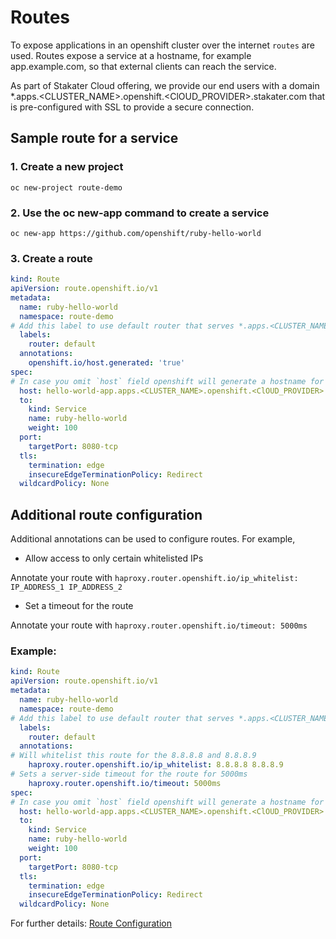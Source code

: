 # Routes

To expose applications in an openshift cluster over the internet `routes` are used. Routes expose a service at a 
hostname, for example app.example.com,  so that external clients can reach the service.

As part of Stakater Cloud offering, we provide our end users with a domain 
*.apps.<CLUSTER_NAME>.openshift.<ClOUD_PROVIDER>.stakater.com that is pre-configured with SSL to provide a secure connection.

## Sample route for a service

### 1. Create a new project

`oc new-project route-demo`

### 2. Use the oc new-app command to create a service

```shell script
oc new-app https://github.com/openshift/ruby-hello-world
```

### 3. Create a route

```yaml
kind: Route
apiVersion: route.openshift.io/v1
metadata:
  name: ruby-hello-world
  namespace: route-demo
# Add this label to use default router that serves *.apps.<CLUSTER_NAME>.openshift.<ClOUD_PROVIDER>.stakater.com
  labels:
    router: default
  annotations:
    openshift.io/host.generated: 'true'
spec:
# In case you omit `host` field openshift will generate a hostname for you as <name>-<namespace-name>.DOMAIN_NAME
  host: hello-world-app.apps.<CLUSTER_NAME>.openshift.<ClOUD_PROVIDER>.stakater.com
  to:
    kind: Service
    name: ruby-hello-world
    weight: 100
  port:
    targetPort: 8080-tcp
  tls:
    termination: edge
    insecureEdgeTerminationPolicy: Redirect
  wildcardPolicy: None
```

## Additional route configuration

Additional annotations can be used to configure routes. For example, 

- Allow access to only certain whitelisted IPs

Annotate your route with `haproxy.router.openshift.io/ip_whitelist: IP_ADDRESS_1 IP_ADDRESS_2`

- Set a timeout for the route

Annotate your route with `haproxy.router.openshift.io/timeout: 5000ms`

### Example: 

```yaml
kind: Route
apiVersion: route.openshift.io/v1
metadata:
  name: ruby-hello-world
  namespace: route-demo
# Add this label to use default router that serves *.apps.<CLUSTER_NAME>.openshift.<ClOUD_PROVIDER>.stakater.com
  labels:
    router: default
  annotations:
# Will whitelist this route for the 8.8.8.8 and 8.8.8.9
    haproxy.router.openshift.io/ip_whitelist: 8.8.8.8 8.8.8.9
# Sets a server-side timeout for the route for 5000ms   
    haproxy.router.openshift.io/timeout: 5000ms
spec:
# In case you omit `host` field openshift will generate a hostname for you as <name>-<namespace-name>.DOMAIN_NAME
  host: hello-world-app.apps.<CLUSTER_NAME>.openshift.<ClOUD_PROVIDER>.stakater.com
  to:
    kind: Service
    name: ruby-hello-world
    weight: 100
  port:
    targetPort: 8080-tcp
  tls:
    termination: edge
    insecureEdgeTerminationPolicy: Redirect
  wildcardPolicy: None
```

For further details: [Route Configuration](https://docs.openshift.com/container-platform/4.4/networking/routes/route-configuration.html)